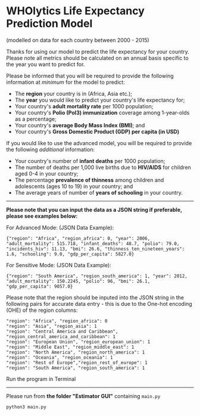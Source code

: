 # WHOlytics Life Expectancy Prediction Model
(modelled on data for each country between 2000 - 2015)

Thanks for using our model to predict the life expectancy for your country. Please note all metrics should be calculated on an annual basis specific to the year you want to predict for. 

Please be informed that you will be required to provide the following information at <I> minimum </I> for the model to predict:

- The <B>region</B> your country is in (Africa, Asia etc.);
- The <B>year</B> you would like to predict your country's life expectancy for;
- Your country's <B>adult mortality rate</B> per 1000 population;
- Your country's <B>Polio (Pol3) immunization</B> coverage among 1-year-olds as a percentage;
- Your country's <B>average Body Mass Index (BMI)</B>; and
- Your country's <B>Gross Domestic Product (GDP) per capita (in USD)</B>

If you would like to use the advanced model, you will be required to provide the following <I>additional</I> information:

- Your country's number of <B>infant deaths</B> per 1000 population;
- The number of deaths per 1,000 live births due to <B>HIV/AIDS</B> for children aged 0-4 in your country;
- The percentage <B>prevalence of thinness</B> among children and adolescents (ages 10 to 19) in your country; and
- The average years of number of <B>years of schooling</B> in your country.

---

**Please note that you can input the data as a JSON string if preferable, please see examples below:**

For Advanced Mode: (JSON Data Example):
```
{"region": "Africa", "region_africa": 0, "year": 2006, "adult_mortality": 515.718, "infant_deaths": 48.7, "polio": 79.0, "incidents_hiv": 11.13, "bmi": 26.6, "thinness_ten_nineteen_years": 1.6, "schooling": 9.0, "gdp_per_capita": 5827.0}
```
For Sensitive Mode: (JSON Data Example):
```
{"region": "South America", "region_south_america": 1, "year": 2012, "adult_mortality": 150.2245, "polio": 96, "bmi": 26.1, "gdp_per_capita": 9057.0}
```
Please note that the region should be inputed into the JSON string in the following pairs for accurate data entry - this is due to the One-hot encoding (OHE) of the region columns:

```
"region": "Africa", "region_africa": 0
"region": "Asia", "region_asia": 1
"region": "Central America and Caribbean", "region_central_america_and_caribbean": 1
"region": "European Union", "region_european_union": 1
"region": "Middle East", "region_middle_east": 1
"region": "North America", "region_north_america": 1
"region": "Oceania", "region_oceania": 1
"region": "Rest of Europe","region_rest_of_europe": 1
"region": "South America", "region_south_america": 1
```

Run the program in Terminal

---

Please run from **the folder "Estimator GUI"** containing `main.py`

```
python3 main.py
```

